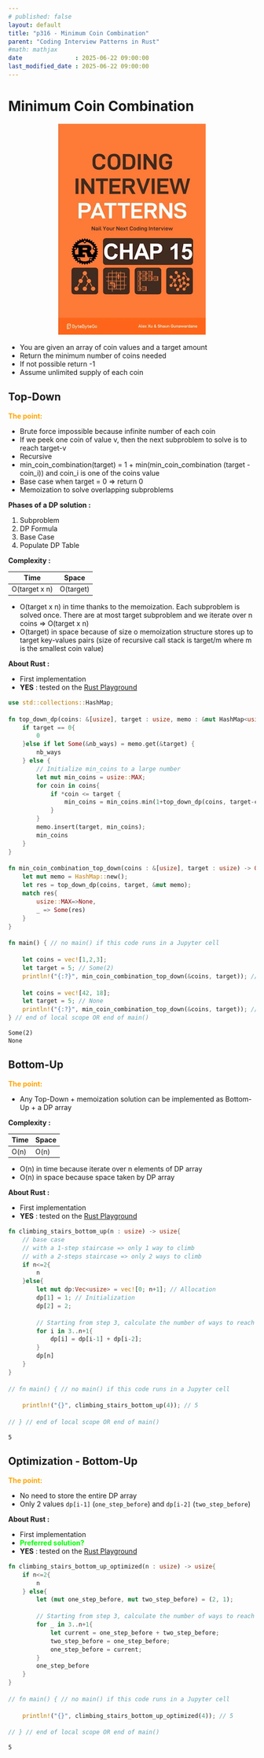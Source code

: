 ```yaml
---
# published: false
layout: default
title: "p316 - Minimum Coin Combination"
parent: "Coding Interview Patterns in Rust"
#math: mathjax
date               : 2025-06-22 09:00:00
last_modified_date : 2025-06-22 09:00:00
---
```


# Minimum Coin Combination

<div align="center">
<img src="../assets/chap_15.webp" alt="" width="300" loading="lazy"/>
</div>

* You are given an array of coin values and a target amount
* Return the minimum number of coins needed
* If not possible return -1
* Assume unlimited supply of each coin

## Top-Down

<span style="color:orange"><b>The point:</b></span>

* Brute force impossible because infinite number of each coin
* If we peek one coin of value v, then the next subproblem to solve is to reach target-v 
* Recursive
* min_coin_combination(target) = 1 + min(min_coin_combination (target - coin_i)) and coin_i is one of the coins value
* Base case when target = 0 => return 0
* Memoization to solve overlapping subproblems




**Phases of a DP solution :**
1. Subproblem
1. DP Formula
1. Base Case
1. Populate DP Table




**Complexity :**

| Time           | Space     |
|----------------|-----------|
| O(target x n)  | O(target) |

* O(target x n) in time thanks to the memoization. Each subproblem is solved once. There are at most target subproblem and we iterate over n coins => O(target x n)
* O(target) in space because of size o memoization structure stores up to target key-values pairs (size of recursive call stack is target/m where m is the smallest coin value)


**About Rust :**
* First implementation
* **YES** : tested on the [Rust Playground](https://play.rust-lang.org/)







<!-- <span style="color:red"><b>TODO : </b></span> 
* Add comments in code -->


<!-- * <span style="color:lime"><b>Preferred solution?</b></span>      -->




```rust
use std::collections::HashMap;

fn top_down_dp(coins: &[usize], target : usize, memo : &mut HashMap<usize, usize>) -> usize{
    if target == 0{
        0
    }else if let Some(&nb_ways) = memo.get(&target) {    
        nb_ways
    } else {
        // Initialize min_coins to a large number
        let mut min_coins = usize::MAX;
        for coin in coins{
            if *coin <= target {
                min_coins = min_coins.min(1+top_down_dp(coins, target-coin, memo));
            }
        }
        memo.insert(target, min_coins);
        min_coins
    }
}

fn min_coin_combination_top_down(coins : &[usize], target : usize) -> Option<usize> {
    let mut memo = HashMap::new();
    let res = top_down_dp(coins, target, &mut memo);
    match res{
        usize::MAX=>None,
        _ => Some(res)
    }
}

fn main() { // no main() if this code runs in a Jupyter cell

    let coins = vec![1,2,3];
    let target = 5; // Some(2)
    println!("{:?}", min_coin_combination_top_down(&coins, target)); // Some(2)

    let coins = vec![42, 18];
    let target = 5; // None
    println!("{:?}", min_coin_combination_top_down(&coins, target)); // None
} // end of local scope OR end of main()
```

    Some(2)
    None


## Bottom-Up

<span style="color:orange"><b>The point:</b></span>

* Any Top-Down + memoization solution can be implemented as Bottom-Up + a DP array

**Complexity :**

| Time         | Space     |
|--------------|-----------|
| O(n)         | O(n)      |

* O(n) in time because iterate over n elements of DP array
* O(n) in space because space taken by DP array


**About Rust :**
* First implementation
* **YES** : tested on the [Rust Playground](https://play.rust-lang.org/)





```rust
fn climbing_stairs_bottom_up(n : usize) -> usize{
    // base case 
    // with a 1-step staircase => only 1 way to climb
    // with a 2-steps staircase => only 2 ways to climb
    if n<=2{
        n
    }else{
        let mut dp:Vec<usize> = vec![0; n+1]; // Allocation
        dp[1] = 1; // Initialization
        dp[2] = 2;

        // Starting from step 3, calculate the number of ways to reach each step until n-th
        for i in 3..n+1{
            dp[i] = dp[i-1] + dp[i-2];
        }
        dp[n]
    }
}

// fn main() { // no main() if this code runs in a Jupyter cell

    println!("{}", climbing_stairs_bottom_up(4)); // 5
    
// } // end of local scope OR end of main()
```

    5


## Optimization - Bottom-Up 

<span style="color:orange"><b>The point:</b></span>

* No need to store the entire DP array 
* Only 2 values `dp[i-1]` (`one_step_before`) and `dp[i-2]` (`two_step_before`)

**About Rust :**
* First implementation
* <span style="color:lime"><b>Preferred solution?</b></span>     
* **YES** : tested on the [Rust Playground](https://play.rust-lang.org/)




```rust
fn climbing_stairs_bottom_up_optimized(n : usize) -> usize{
    if n<=2{
        n
    } else{
        let (mut one_step_before, mut two_step_before) = (2, 1);

        // Starting from step 3, calculate the number of ways to reach each step until n-th
        for _ in 3..n+1{
            let current = one_step_before + two_step_before;
            two_step_before = one_step_before;
            one_step_before = current;
        }
        one_step_before
    }
}

// fn main() { // no main() if this code runs in a Jupyter cell

    println!("{}", climbing_stairs_bottom_up_optimized(4)); // 5
    
// } // end of local scope OR end of main()
```

    5

